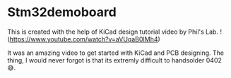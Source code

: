 # Stm32demoboard
This is created with the help of KiCad design tutorial video by Phil's Lab.
!(https://www.youtube.com/watch?v=aVUqaB0IMh4)

It was an amazing video to get started with KiCad and PCB designing.
The thing, I would never forgot is that its extremly difficult to handsolder 0402 😅.

